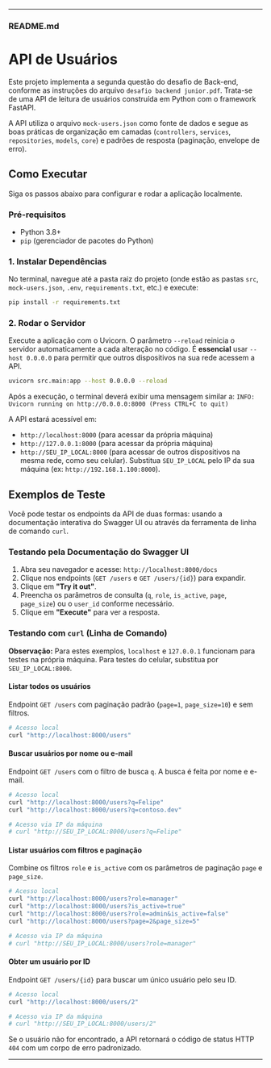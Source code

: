 
-----

### **README.md**

# API de Usuários

Este projeto implementa a segunda questão do desafio de Back-end, conforme as instruções do arquivo `desafio backend junior.pdf`. Trata-se de uma API de leitura de usuários construída em Python com o framework FastAPI.

A API utiliza o arquivo `mock-users.json` como fonte de dados e segue as boas práticas de organização em camadas (`controllers`, `services`, `repositories`, `models`, `core`) e padrões de resposta (paginação, envelope de erro).

## Como Executar

Siga os passos abaixo para configurar e rodar a aplicação localmente.

### Pré-requisitos

  * Python 3.8+
  * `pip` (gerenciador de pacotes do Python)

### 1\. Instalar Dependências

No terminal, navegue até a pasta raiz do projeto (onde estão as pastas `src`, `mock-users.json`, `.env`, `requirements.txt`, etc.) e execute:

```bash
pip install -r requirements.txt
```

### 2\. Rodar o Servidor

Execute a aplicação com o Uvicorn. O parâmetro `--reload` reinicia o servidor automaticamente a cada alteração no código. É **essencial** usar `--host 0.0.0.0` para permitir que outros dispositivos na sua rede acessem a API.

```bash
uvicorn src.main:app --host 0.0.0.0 --reload
```

Após a execução, o terminal deverá exibir uma mensagem similar a:
`INFO: Uvicorn running on http://0.0.0.0:8000 (Press CTRL+C to quit)`

A API estará acessível em:

  * `http://localhost:8000` (para acessar da própria máquina)
  * `http://127.0.0.1:8000` (para acessar da própria máquina)
  * `http://SEU_IP_LOCAL:8000` (para acessar de outros dispositivos na mesma rede, como seu celular). Substitua `SEU_IP_LOCAL` pelo IP da sua máquina (ex: `http://192.168.1.100:8000`).

## Exemplos de Teste

Você pode testar os endpoints da API de duas formas: usando a documentação interativa do Swagger UI ou através da ferramenta de linha de comando `curl`.

### Testando pela Documentação do Swagger UI

1.  Abra seu navegador e acesse: `http://localhost:8000/docs`
2.  Clique nos endpoints (`GET /users` e `GET /users/{id}`) para expandir.
3.  Clique em **"Try it out"**.
4.  Preencha os parâmetros de consulta (`q`, `role`, `is_active`, `page`, `page_size`) ou o `user_id` conforme necessário.
5.  Clique em **"Execute"** para ver a resposta.

### Testando com `curl` (Linha de Comando)

**Observação:** Para estes exemplos, `localhost` e `127.0.0.1` funcionam para testes na própria máquina. Para testes do celular, substitua por `SEU_IP_LOCAL:8000`.

#### Listar todos os usuários

Endpoint `GET /users` com paginação padrão (`page=1`, `page_size=10`) e sem filtros.

```bash
# Acesso local
curl "http://localhost:8000/users"


```

#### Buscar usuários por nome ou e-mail

Endpoint `GET /users` com o filtro de busca `q`. A busca é feita por nome e e-mail.

```bash
# Acesso local
curl "http://localhost:8000/users?q=Felipe"
curl "http://localhost:8000/users?q=contoso.dev"

# Acesso via IP da máquina
# curl "http://SEU_IP_LOCAL:8000/users?q=Felipe"
```

#### Listar usuários com filtros e paginação

Combine os filtros `role` e `is_active` com os parâmetros de paginação `page` e `page_size`.

```bash
# Acesso local
curl "http://localhost:8000/users?role=manager"
curl "http://localhost:8000/users?is_active=true"
curl "http://localhost:8000/users?role=admin&is_active=false"
curl "http://localhost:8000/users?page=2&page_size=5"

# Acesso via IP da máquina
# curl "http://SEU_IP_LOCAL:8000/users?role=manager"
```

#### Obter um usuário por ID

Endpoint `GET /users/{id}` para buscar um único usuário pelo seu ID.

```bash
# Acesso local
curl "http://localhost:8000/users/2"

# Acesso via IP da máquina
# curl "http://SEU_IP_LOCAL:8000/users/2"
```

Se o usuário não for encontrado, a API retornará o código de status HTTP `404` com um corpo de erro padronizado.

-----
